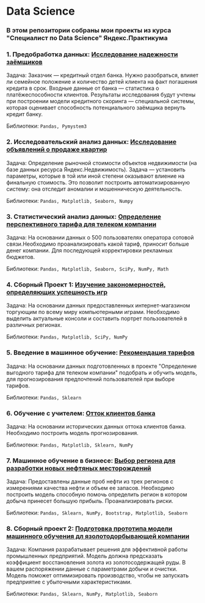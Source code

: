 # Data Science

### В этом репозитории собраны мои проекты из курса "Специалист по Data Science" Яндекс.Практикума

### 1. Предобработка данных: [Исследование надежности заёмщиков](https://github.com/gdcvbggds/yandex_prakticum/blob/main/Проект_1_Исследование_надежности_заёмщиков.ipynb)

Задача: Заказчик — кредитный отдел банка. Нужно разобраться, влияет ли семейное положение и количество детей клиента на факт погашения кредита в срок. Входные данные от банка — статистика о платёжеспособности клиентов. Результаты исследования будут учтены при построении модели кредитного скоринга — специальной системы, которая оценивает способность потенциального заёмщика вернуть кредит банку.

Библиотеки: `Pandas, Pymystem3`

### 2. Исследовательский анализ данных: [Исследование объявлений о продаже квартир](https://github.com/gdcvbggds/yandex_prakticum/blob/main/Проект_2_Исследование_объявлений_о_продаже_квартир.ipynb)

Задача: Определение рыночной стоимости объектов недвижимости (на базе данных ресурса Яндекс.Недвижимость). Задача — установить параметры, которые в той или иной степени оказывают влиение на финальную стоимость. Это позволит построить автоматизированную систему: она отследит аномалии и мошенническую деятельность.

Библиотеки: `Pandas, Matplotlib, Seaborn, Numpy`

### 3. Статистический анализ данных: [Определение перспективного тарифа для телеком компании](https://github.com/gdcvbggds/yandex_prakticum/blob/main/Проект_3_Определение_перспективного_тарифа_для_телеком_компании.ipynb)

Задача: На основании данных о 500 пользователях оператора сотовой связи.Необходимо проанализировать какой тариф, приносит больше денег компании. Для последующей корректировки рекламных бюджетов.

Библиотеки: `Pandas, Matplotlib, Seaborn, SciPy, NumPy, Math`

### 4. Сборный Проект 1: [Изучение закономерностей, определяющих успешность игр](https://github.com/gdcvbggds/yandex_prakticum/blob/main/Проект_4_Изучение_закономерностей%2C_определяющих_успешность_игр.ipynb)

Задача: На основании данных предоставленных интернет-магазином торгующим по всему миру компьютерными играми. Необходимо выделить актуальные консоли и составить портрет пользователей в различных регионах.

Библиотеки: `Pandas, Matplotlib, SciPy, NumPy`

### 5. Введение в машинное обучение: [Рекомендация тарифов](https://github.com/gdcvbggds/yandex_prakticum/blob/main/Проект_5_Рекомендация_тарифов.ipynb)
Задача: На основании данных подготовленных в проекте "Определение выгодного тарифа для телеком компании" подобрать и обучить модель, для прогнозирования предпочтений пользователей при выборе тарифов.

Библиотеки: `Pandas, Sklearn`

### 6. Обучение с учителем: [Отток клиентов банка](https://github.com/gdcvbggds/yandex_prakticum/blob/main/Проект_6_Отток_клиентов_банка.ipynb)
Задача: На основании исторических данных оттока клиентов банка. Необходимо построить модель прогнозирования.

Библиотеки: `Pandas, Matplotlib, Sklearn, NumPy`

### 7. Машинное обучение в бизнесе: [Выбор региона для разработки новых нефтяных месторождений](https://github.com/gdcvbggds/yandex_prakticum/blob/main/Проект_7_Выбор_региона_для_разработки_новых_нефтяных_месторождений.ipynb)
Задача: Предоставлены данные проб нефти из трех регионов с измерениями качества нефти и объем ее запасов.
Необходимо построить модель способную помочь определить регион в котором добыча принесет большую прибыль.
Проанализировать риски.

Библиотеки: `Pandas, Sklearn, NumPy, Bootstrap, Matplotlib, Seaborn`

### 8. Сборный проект 2: [Подготовка прототипа модели машинного обучения дл язолотодорбывающей компании](https://github.com/gdcvbggds/yandex_prakticum/blob/main/Проект_8_Подготовка_прототипа_модели_машинного_обучения_дл_язолотодорбывающей_компании.ipynb)
Задача: Компания разрабатывает решения для эффективной работы промышленных предприятий. Модель должна предсказать коэффициент восстановления золота из золотосодержащей руды. В вашем распоряжении данные с параметрами добычи и очистки. Модель поможет оптимизировать производство, чтобы не запускать предприятие с убыточными характеристиками.

Библиотеки: `Pandas, Sklearn, NumPy, Matplotlib, Seaborn`
